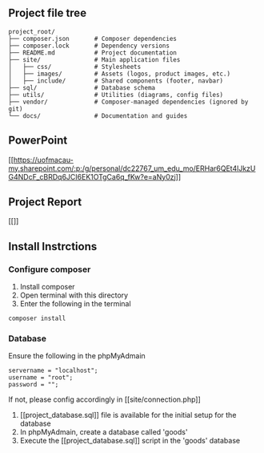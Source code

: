 ## Project file tree
```
project_root/
├── composer.json    	# Composer dependencies
├── composer.lock    	# Dependency versions
├── README.md        	# Project documentation
├── site/            	# Main application files
│   ├── css/         	# Stylesheets
│   ├── images/      	# Assets (logos, product images, etc.)
│   ├── include/     	# Shared components (footer, navbar)
├── sql/             	# Database schema
├── utils/           	# Utilities (diagrams, config files)
├── vendor/          	# Composer-managed dependencies (ignored by git)
└── docs/            	# Documentation and guides
```

## PowerPoint
[[https://uofmacau-my.sharepoint.com/:p:/g/personal/dc22767_um_edu_mo/ERHar6QEt4lJkzUG4NDcF_cBRDq6JCI6EK1OTgCa6q_fKw?e=aNy0zj]]

## Project Report
[[]]

## Install Instrctions
### Configure composer
1. Install composer
2. Open terminal with this directory
3. Enter the following in the terminal
```
composer install
```

### Database
Ensure the following in the phpMyAdmain
```
servername = "localhost";
username = "root";
password = "";
```
If not, please config accordingly in [[site/connection.php]]
1. [[project_database.sql]] file is available for the initial setup for the database
2. In phpMyAdmain, create a database called 'goods'
3. Execute the [[project_database.sql]] script in the 'goods' database
